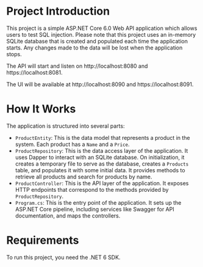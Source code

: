 ﻿# Project Introduction

This project is a simple ASP.NET Core 6.0 Web API application which allows users to test SQL injection.
Please note that this project uses an in-memory SQLite database that is created and populated each time the application starts. 
Any changes made to the data will be lost when the application stops.

The API will start and listen on http://localhost:8080 and https://localhost:8081.

The UI will be available at http://localhost:8090 and https://localhost:8091.

# How It Works

The application is structured into several parts:

- `ProductEntity`: This is the data model that represents a product in the system. Each product has a `Name` and a `Price`.
- `ProductRepository`: This is the data access layer of the application. It uses Dapper to interact with an SQLite database. On initialization, it creates a temporary file to serve as the database, creates a `Products` table, and populates it with some initial data. It provides methods to retrieve all products and search for products by name.
- `ProductController`: This is the API layer of the application. It exposes HTTP endpoints that correspond to the methods provided by `ProductRepository`.
- `Program.cs`: This is the entry point of the application. It sets up the ASP.NET Core pipeline, including services like Swagger for API documentation, and maps the controllers.

# Requirements

To run this project, you need the .NET 6 SDK.

